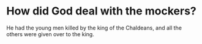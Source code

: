 # How did God deal with the mockers?

He had the young men killed by the king of the Chaldeans, and all the others were given over to the king. 
